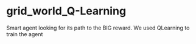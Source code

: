 # grid_world_Q-Learning
Smart agent looking for its path to the BIG reward. We used QLearning to train the agent
